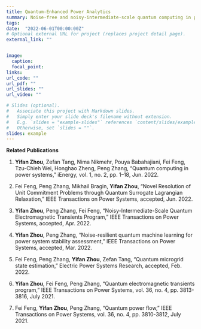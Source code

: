 ```yaml
---
title: Quantum-Enhanced Power Analytics 
summary: Noise-free and noisy-intermediate-scale quantum computing in power system analysis.
tags:
date:  "2022-06-01T00:00:00Z"
# Optional external URL for project (replaces project detail page).
external_link: ""


image:
  caption:  
  focal_point:  
links:
url_code: ""
url_pdf: ""
url_slides: ""
url_video: ""

# Slides (optional).
#   Associate this project with Markdown slides.
#   Simply enter your slide deck's filename without extension.
#   E.g. `slides = "example-slides"` references `content/slides/example-slides.md`.
#   Otherwise, set `slides = ""`.
slides: example
---
```


**Related Publications**

1. **Yifan Zhou**, Zefan Tang, Nima Nikmehr, Pouya Babahajiani, Fei Feng, ‪Tzu-Chieh Wei, Honghao Zheng, Peng Zhang, “Quantum computing in power systems,” iEnergy, vol. 1, no. 2, pp. 1–18, Jun. 2022.


2. Fei Feng, Peng Zhang, Mikhail Bragin, **Yifan Zhou**, “Novel Resolution of Unit Commitment Problems through Quantum Surrogate Lagrangian Relaxation,” IEEE Transactions on Power Systems, accepted, Jun. 2022.


3. **Yifan Zhou**, Peng Zhang, Fei Feng, “Noisy-Intermediate-Scale Quantum Electromagnetic Transients Program,” IEEE Transactions on Power Systems, accepted, Apr. 2022.


4. **Yifan Zhou**, Peng Zhang, “Noise-resilient quantum machine learning for power system stability assessment,” IEEE Transactions on Power Systems, accepted, Mar. 2022.

5. Fei Feng, Peng Zhang, **Yifan Zhou**, Zefan Tang, “Quantum microgrid state estimation,” Electric Power Systems Research, accepted, Feb. 2022.

6. **Yifan Zhou**, Fei Feng, Peng Zhang, “Quantum electromagnetic transients program,” IEEE Transactions on Power Systems, vol. 36, no. 4, pp. 3813-3816, July 2021.

7. Fei Feng, **Yifan Zhou**, Peng Zhang, “Quantum power flow,” IEEE Transactions on Power Systems, vol. 36, no. 4, pp. 3810-3812, July 2021.

